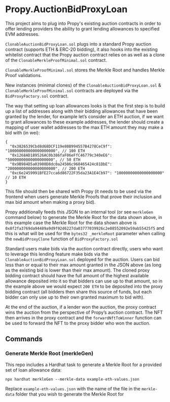 # Propy.AuctionBidProxyLoan

This project aims to plug into Propy's existing auction contracts in order to offer lending providers the ability to grant lending allowances to specified EVM addresses.

`ClonableAuctionBidProxyLoan.sol` plugs into a standard Propy auction contract (supports ETH & ERC-20 bidding), it also hooks into the existing whitelist contract that the Propy auction contract relies on as well as a clone of the `ClonableMerkleProofMinimal.sol` contract.

`ClonableMerkleProofMinimal.sol` stores the Merkle Root and handles Merkle Proof validations.

New instances (minimal clones) of the `ClonableAuctionBidProxyLoan.sol` & `ClonableMerkleProofMinimal.sol` contracts are deployed via the `BidProxyFactory.sol` contract.

The way that setting up loan allowances looks is that the first step is to build up a list of addresses along with their bidding allowances that have been granted by the lender, for example let’s consider an ETH auction, if we want to grant allowances to these example addresses, the lender should create a mapping of user wallet addresses to the max ETH amount they may make a bid with (in wei):

```
{
  "0x3826539Cbd8d68DCF119e80B994557B4278CeC9f": "100000000000000000000", // 100 ETH
  "0x1268AD189526AC0b386faF06eFfC46779c340eE6": "50000000000000000000", // 50 ETH
  "0x9B984D5a03980D8dc0a24506c968465424c81DbE": "200000000000000000000", // 200 ETH
  "0xc6e2459991BfE27cca6d86722F35da23A1E4Cb97": "10000000000000000000" // 10 ETH
}
```

This file should then be shared with Propy (it needs to be used via the frontend when users generate Merkle Proofs that prove their inclusion and max bid amount when making a proxy bid).

Propy additionally feeds this JSON to an internal tool (or see `merkleGen` command below) to generate the Merkle Root for the data shown above, in this example case the Merkle Root for the data shown above is `0x8f2fa3769da94489a9d9f92d6227da03777039926c2e08552092e59ab55425f5` and this is what will be used for the `bytes32 _merkleRoot` parameter when calling the `newBidProxyClone` function of `BidProxyFactory.sol`

Standard users make bids via the auction contract directly, users who want to leverage this lending feature make bids via the `ClonableAuctionBidProxyLoan.sol` deployed for the auction. Users can bid less than or equal to their max amount granted in the JSON above (as long as the existing bid is lower than their max amount). The cloned proxy bidding contract should have the full amount of the highest available allowance deposited into it so that bidders can use up to that amount, so in the example above we would expect `200 ETH` to be deposited into the proxy bidding contract (all bidders then share this source of funds, but each bidder can only use up to their own granted maximum to bid with).

At the end of the auction, if a lender won the auction, the proxy contract wins the auction from the perspective of Propy’s auction contract. The NFT then arrives in the proxy contract and the `forwardNftToWinner` function can be used to forward the NFT to the proxy bidder who won the auction.

## Commands

### Generate Merkle Root (merkleGen)

This repo includes a Hardhat task to generate a Merkle Root for a provided set of loan allowance data:

`npx hardhat merkleGen --merkle-data example-eth-values.json`

Replace `example-eth-values.json` with the name of the file in the `merkle-data` folder that you wish to generate the Merkle Root for